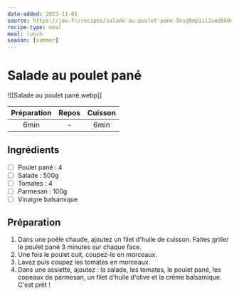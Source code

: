 ```yaml
---
date-added: 2023-11-01
source: https://jow.fr/recipes/salade-au-poulet-pane-8nsg9mp1il2ued9k0vok
recipe-type: meal
meal: lunch
season: [summer]
---
```


# Salade au poulet pané

![[Salade au poulet pané.webp]]

| Préparation | Repos | Cuisson |
|:-----------:|:-----:|:-------:|
|    6min     |   -   |  6min   |

## Ingrédients

- [ ] Poulet pané : 4
- [ ] Salade : 500g
- [ ] Tomates : 4
- [ ] Parmesan : 100g
- [ ] Vinaigre balsamique

## Préparation

1. Dans une poêle chaude, ajoutez un filet d'huile de cuisson. Faites griller le poulet pané 3 minutes sur chaque face.
2. Une fois le poulet cuit, coupez-le en morceaux.
3. Lavez puis coupez les tomates en morceaux.
4. Dans une assiette, ajoutez : la salade, les tomates, le poulet pané, les copeaux de parmesan, un filet d'huile d'olive et la crème balsamique. C'est prêt !
